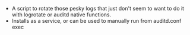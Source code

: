 - A script to rotate those pesky logs that just don't seem to want to do it with logrotate or auditd native functions.
- Installs as a service, or can be used to manually run from auditd.conf exec

